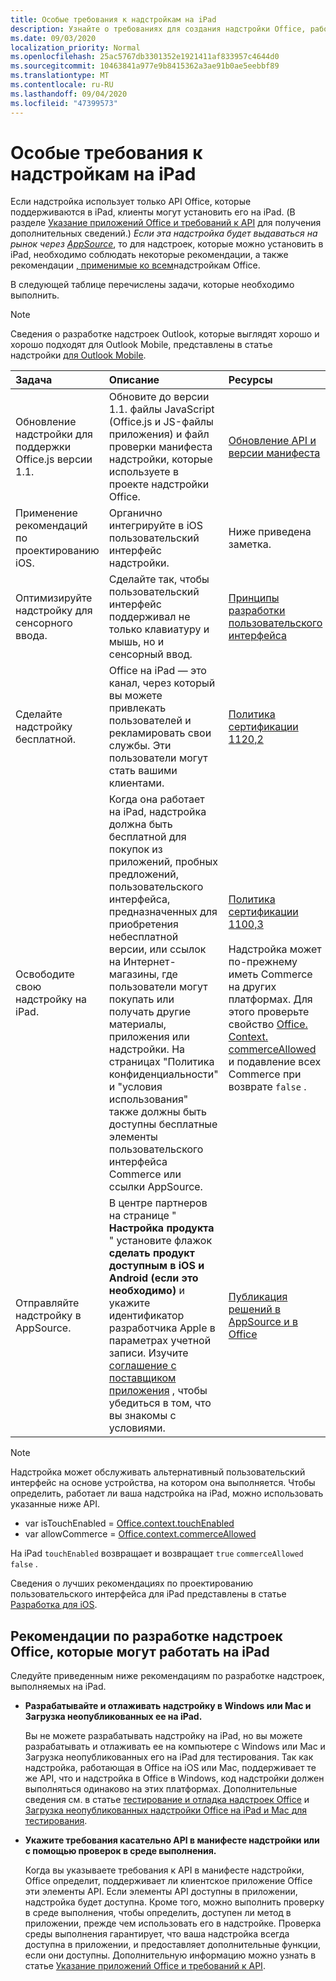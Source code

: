 ```yaml
---
title: Особые требования к надстройкам на iPad
description: Узнайте о требованиях для создания надстройки Office, работающей на iPad.
ms.date: 09/03/2020
localization_priority: Normal
ms.openlocfilehash: 25ac5767db3301352e1921411af833957c4644d0
ms.sourcegitcommit: 10463841a977e9b8415362a3ae91b0ae5eebbf89
ms.translationtype: MT
ms.contentlocale: ru-RU
ms.lasthandoff: 09/04/2020
ms.locfileid: "47399573"
---
```

# <a name="special-requirements-for-add-ins-on-the-ipad"></a>Особые требования к надстройкам на iPad

Если надстройка использует только API Office, которые поддерживаются в iPad, клиенты могут установить его на iPad. (В разделе [Указание приложений Office и требований к API](specify-office-hosts-and-api-requirements.md) для получения дополнительных сведений.) *Если эта надстройка будет выдаваться на рынок через [AppSource](https://appsource.microsoft.com)*, то для надстроек, которые можно установить в iPad, необходимо соблюдать некоторые рекомендации, а также рекомендации [, применимые ко всем](../concepts/add-in-development-best-practices.md)надстройкам Office.

В следующей таблице перечислены задачи, которые необходимо выполнить.

> [!NOTE]
> Сведения о разработке надстроек Outlook, которые выглядят хорошо и хорошо подходят для Outlook Mobile, представлены в статье надстройки [для Outlook Mobile](../outlook/outlook-mobile-addins.md).

|Задача|Описание|Ресурсы|
|:-----|:-----|:-----|
|Обновление надстройки для поддержки Office.js версии 1.1.|Обновите до версии 1.1. файлы JavaScript (Office.js и JS-файлы приложения) и файл проверки манифеста надстройки, которые используете в проекте надстройки Office.|[Обновление API и версии манифеста](update-your-javascript-api-for-office-and-manifest-schema-version.md)|
|Применение рекомендаций по проектированию iOS.|Органично интегрируйте в iOS пользовательский интерфейс надстройки.| Ниже приведена заметка. |
|Оптимизируйте надстройку для сенсорного ввода.|Сделайте так, чтобы пользовательский интерфейс поддерживал не только клавиатуру и мышь, но и сенсорный ввод.|[Принципы разработки пользовательского интерфейса](../concepts/add-in-development-best-practices.md#apply-ux-design-principles)|
|Сделайте надстройку бесплатной.|Office на iPad — это канал, через который вы можете привлекать пользователей и рекламировать свои службы. Эти пользователи могут стать вашими клиентами.|[Политика сертификации 1120,2](/legal/marketplace/certification-policies#11202-acquisition-pricing-and-terms)|
|Освободите свою надстройку на iPad.|Когда она работает на iPad, надстройка должна быть бесплатной для покупок из приложений, пробных предложений, пользовательского интерфейса, предназначенных для приобретения небесплатной версии, или ссылок на Интернет-магазины, где пользователи могут покупать или получать другие материалы, приложения или надстройки. На страницах "Политика конфиденциальности" и "условия использования" также должны быть доступны бесплатные элементы пользовательского интерфейса Commerce или ссылки AppSource.|[Политика сертификации 1100,3](/legal/marketplace/certification-policies#11003-selling-additional-features)<br><br>Надстройка может по-прежнему иметь Commerce на других платформах. Для этого проверьте свойство [Office. Context. commerceAllowed](/javascript/api/office/office.context#commerceallowed) и подавление всех Commerce при возврате `false` .|
|Отправляйте надстройку в AppSource.|В центре партнеров на странице " **Настройка продукта** " установите флажок **сделать продукт доступным в iOS и Android (если это необходимо)** и укажите идентификатор разработчика Apple в параметрах учетной записи. Изучите [соглашение с поставщиком приложения](https://go.microsoft.com/fwlink/?linkid=715691) , чтобы убедиться в том, что вы знакомы с условиями.|[Публикация решений в AppSource и в Office](/office/dev/store/submit-to-appsource-via-partner-center)|

> [!NOTE]
> Надстройка может обслуживать альтернативный пользовательский интерфейс на основе устройства, на котором она выполняется. Чтобы определить, работает ли ваша надстройка на iPad, можно использовать указанные ниже API.
>
> - var isTouchEnabled = [Office.context.touchEnabled](/javascript/api/office/office.context#touchenabled)
> - var allowCommerce = [Office.context.commerceAllowed](/javascript/api/office/office.context#commerceallowed)
>
> На iPad `touchEnabled` возвращает и возвращает `true` `commerceAllowed` `false` .
>
> Сведения о лучших рекомендациях по проектированию пользовательского интерфейса для iPad представлены в статье [Разработка для iOS](https://developer.apple.com/library/ios/documentation/UserExperience/Conceptual/MobileHIG/).

## <a name="best-practices-for-developing-office-add-ins-that-can-run-on-ipad"></a>Рекомендации по разработке надстроек Office, которые могут работать на iPad

Следуйте приведенным ниже рекомендациям по разработке надстроек, выполняемых на iPad.

-  **Разрабатывайте и отлаживать надстройку в Windows или Mac и Загрузка неопубликованных ее на iPad.**

    Вы не можете разрабатывать надстройку на iPad, но вы можете разрабатывать и отлаживать ее на компьютере с Windows или Mac и Загрузка неопубликованных его на iPad для тестирования. Так как надстройка, работающая в Office на iOS или Mac, поддерживает те же API, что и надстройка в Office в Windows, код надстройки должен выполняться одинаково на этих платформах. Дополнительные сведения см. в статье [тестирование и отладка надстроек Office](../testing/test-debug-office-add-ins.md) и [Загрузка неопубликованных надстройки Office на iPad и Mac для тестирования](../testing/sideload-an-office-add-in-on-ipad-and-mac.md).

-  **Укажите требования касательно API в манифесте надстройки или с помощью проверок в среде выполнения.**

    Когда вы указываете требования к API в манифесте надстройки, Office определит, поддерживает ли клиентское приложение Office эти элементы API. Если элементы API доступны в приложении, надстройка будет доступна. Кроме того, можно выполнить проверку в среде выполнения, чтобы определить, доступен ли метод в приложении, прежде чем использовать его в надстройке. Проверка среды выполнения гарантирует, что ваша надстройка всегда доступна в приложении, и предоставляет дополнительные функции, если они доступны. Дополнительную информацию можно узнать в статье [Указание приложений Office и требований к API](specify-office-hosts-and-api-requirements.md).
